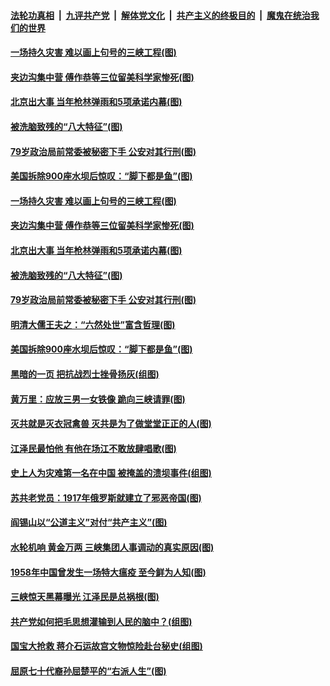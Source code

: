 ####  [法轮功真相](../../../../basic/blob/master/README.md?t=07012102) &nbsp;|&nbsp; [九评共产党](../../../../9ping.md/blob/master/README.md?t=07012102) &nbsp;|&nbsp; [解体党文化](../../../../jtdwh.md/blob/master/README.md?t=07012102)  &nbsp;|&nbsp; [共产主义的终极目的](../../../../gczydzjmd.md/blob/master/README.md?t=07012102) &nbsp;|&nbsp; [魔鬼在统治我们的世界](../../../../mgztzwmdsj.md/blob/master/README.md?t=07012102) 

#### [一场持久灾害 难以画上句号的三峡工程(图)](../pages/p6/937534.md?t=07012102) 

#### [夹边沟集中营 傅作恭等三位留美科学家惨死(图)](../pages/p6/937892.md?t=07012102) 

#### [北京出大事 当年枪林弹雨和5项承诺内幕(图)](../pages/p6/937994.md?t=07012102) 

#### [被洗脑致残的“八大特征”(图)](../pages/p6/938073.md?t=07012102) 

#### [79岁政治局前常委被秘密下手 公安对其行刑(图)](../pages/p6/937960.md?t=07012102) 

#### [美国拆除900座水坝后惊叹：“脚下都是鱼”(图)](../pages/p6/937533.md?t=07012102) 

#### [一场持久灾害 难以画上句号的三峡工程(图)](../pages/p6/937534.md?t=07012102) 

#### [夹边沟集中营 傅作恭等三位留美科学家惨死(图)](../pages/p6/937892.md?t=07012102) 

#### [北京出大事 当年枪林弹雨和5项承诺内幕(图)](../pages/p6/937994.md?t=07012102) 

#### [被洗脑致残的“八大特征”(图)](../pages/p6/938073.md?t=07012102) 

#### [79岁政治局前常委被秘密下手 公安对其行刑(图)](../pages/p6/937960.md?t=07012102) 

#### [明清大儒王夫之：“六然处世”富含哲理(图)](../pages/p6/937069.md?t=07012102) 

#### [美国拆除900座水坝后惊叹：“脚下都是鱼”(图)](../pages/p6/937533.md?t=07012102) 

#### [黑暗的一页 把抗战烈士挫骨扬灰(组图)](../pages/p6/937888.md?t=07012102) 

#### [黄万里：应放三男一女铁像 跪向三峡请罪(图)](../pages/p6/937532.md?t=07012102) 

#### [灭共就是灭衣冠禽兽 灭共是为了做堂堂正正的人(图)](../pages/p6/937958.md?t=07012102) 

#### [江泽民最怕他 有他在场江不敢放肆唱歌(图)](../pages/p6/937955.md?t=07012102) 

#### [史上人为灾难第一名在中国 被掩盖的溃坝事件(组图)](../pages/p6/937528.md?t=07012102) 

#### [苏共老党员：1917年俄罗斯就建立了邪恶帝国(图)](../pages/p6/937590.md?t=07012102) 

#### [阎锡山以“公道主义”对付“共产主义”(图)](../pages/p6/937686.md?t=07012102) 

#### [水轮机响 黄金万两 三峡集团人事调动的真实原因(图)](../pages/p6/937524.md?t=07012102) 

#### [1958年中国曾发生一场特大瘟疫 至今鲜为人知(图)](../pages/p6/937699.md?t=07012102) 

#### [三峡惊天黑幕曝光 江泽民是总祸根(图)](../pages/p6/937513.md?t=07012102) 

#### [共产党如何把毛思想灌输到人民的脑中？(组图)](../pages/p6/937341.md?t=07012102) 

#### [国宝大抢救 蒋介石运故宫文物惊险赴台秘史(组图)](../pages/p6/934957.md?t=07012102) 

#### [屈原七十代裔孙屈楚平的“右派人生”(图)](../pages/p6/936524.md?t=07012102) 

